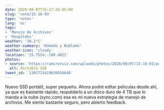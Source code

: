 ```yaml
---
date: 2020-09-07T15:17:32-05:00
slug: 'note/15-16-03'
type: 'notes'
lang: 'es'
tags:
- 'Manejo De Archivos'
- 'Respaldos'
weather: '28.2°C'
weather-summary: 'Húmedo y Nublado'
weather-icon: 'cloudy'
location: '25.7554,-100.4021'
photos:
- source: 'https://ramiroruiz.com/uploads/photos/2020/09/07/15-16-03/portable-ssd.jpeg'
  alt: Portable SSD
tweet_id: '1301721619036016640'
---
```

Nuevo SSD portátil, super pequeño. Ahora podré editar películas desde ahí, ya que es bastante rápido, respaldarlo a un disco duro de 4 TB que lo manda a la nube (sync.com) esa es mi nueva estrategia de manejo de archivos. Me siento bastante seguro, pero abierto feedback.   